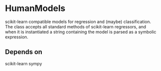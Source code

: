 # HumanModels

scikit-learn compatible models for regression and (maybe) classification. The class accepts all standard methods of scikit-learn regressors, and when it is instantiated a string containing the model is parsed as a symbolic expression.

## Depends on
scikit-learn
sympy
